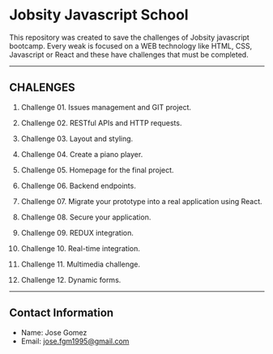# Jobsity Javascript School

This repository was created to save the challenges of Jobsity javascript
bootcamp. Every weak is focused on a WEB technology like HTML, CSS, Javascript
or React and these have challenges that must be completed.

___

## CHALENGES

1. Challenge 01.
Issues management and GIT project.

2. Challenge 02.
RESTful APIs and HTTP requests.

3. Challenge 03.
Layout and styling.

4. Challenge 04.
Create a piano player.

5. Challenge 05.
Homepage for the final project.

6. Challenge 06.
Backend endpoints.

7. Challenge 07.
Migrate your prototype into a real application using React.

8. Challenge 08.
Secure your application.

9. Challenge 09.
REDUX integration.

10. Challenge 10.
Real-time integration.

11. Challenge 11.
Multimedia challenge.

12. Challenge 12.
Dynamic forms.

___

## Contact Information
- Name: Jose Gomez
- Email: jose.fgm1995@gmail.com
